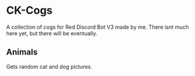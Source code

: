 # CK-Cogs
A collection of cogs for Red Discord Bot V3 made by me.
There isnt much here yet, but there will be eventually.

## Animals
Gets random cat and dog pictures.
